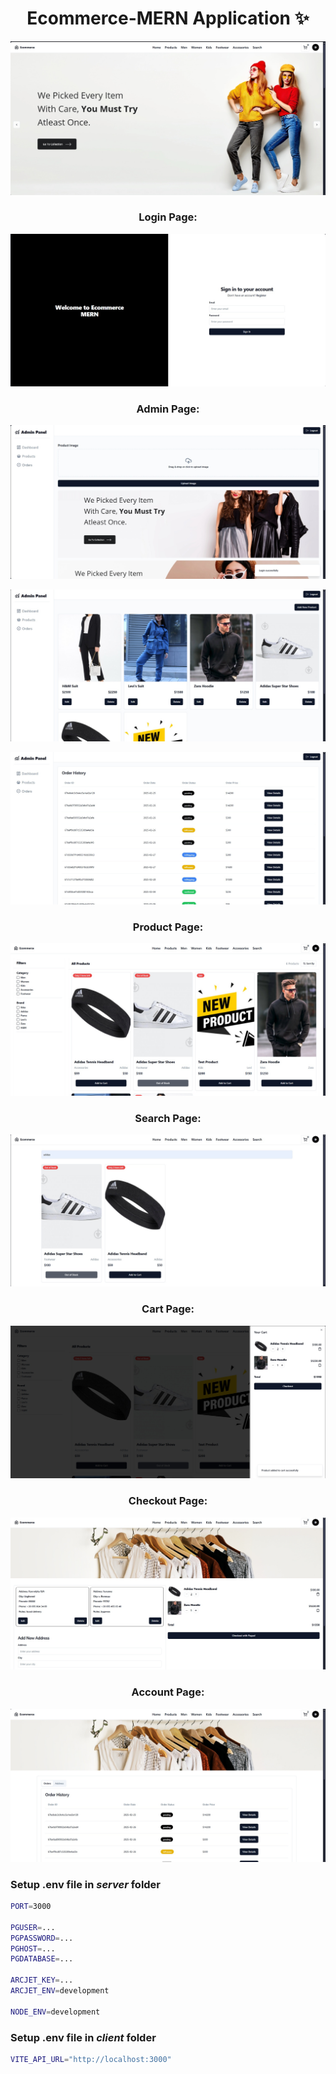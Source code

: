 <h1 align="center">Ecommerce-MERN Application ✨</h1>

![Demo App](/client/public/home-page.jpg)

<h3 align="center">Login Page:</h3>

![Demo App](/client/public/login-page.jpg)

<h3 align="center">Admin Page:</h3>

![Demo App](/client/public/admin-page.jpg)

![Demo App](/client/public/admin-add.jpg)

![Demo App](/client/public/admin-order.jpg)

<h3 align="center">Product Page:</h3>

![Demo App](/client/public/product-page.jpg)

<h3 align="center">Search Page:</h3>

![Demo App](/client/public/search-page.jpg)

<h3 align="center">Cart Page:</h3>

![Demo App](/client/public/cart-page.jpg)

<h3 align="center">Checkout Page:</h3>

![Demo App](/client/public/checkout-page.jpg)

<h3 align="center">Account Page:</h3>

![Demo App](/client/public/account-page.jpg)

### Setup .env file in _server_ folder

```bash
PORT=3000

PGUSER=...
PGPASSWORD=...
PGHOST=...
PGDATABASE=...

ARCJET_KEY=...
ARCJET_ENV=development

NODE_ENV=development
```

### Setup .env file in _client_ folder

```bash
VITE_API_URL="http://localhost:3000"
```
